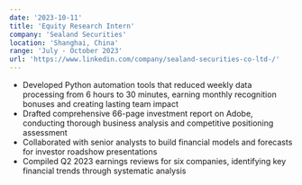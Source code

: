 ```yaml
---
date: '2023-10-11'
title: 'Equity Research Intern'
company: 'Sealand Securities'
location: 'Shanghai, China'
range: 'July - October 2023'
url: 'https://www.linkedin.com/company/sealand-securities-co-ltd-/'
---
```


- Developed Python automation tools that reduced weekly data processing from 6 hours to 30 minutes, earning monthly recognition bonuses and creating lasting team impact
- Drafted comprehensive 66-page investment report on Adobe, conducting thorough business analysis and competitive positioning assessment
- Collaborated with senior analysts to build financial models and forecasts for investor roadshow presentations
- Compiled Q2 2023 earnings reviews for six companies, identifying key financial trends through systematic analysis
